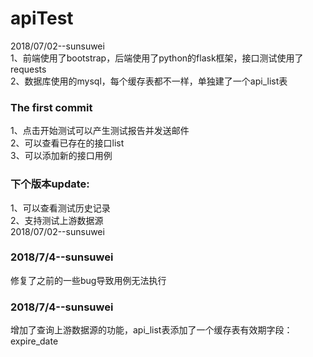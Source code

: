 # apiTest
2018/07/02--sunsuwei</br>
1、前端使用了bootstrap，后端使用了python的flask框架，接口测试使用了requests</br>
2、数据库使用的mysql，每个缓存表都不一样，单独建了一个api_list表

### The first commit
1、点击开始测试可以产生测试报告并发送邮件</br>
2、可以查看已存在的接口list</br>
3、可以添加新的接口用例</br>
### 下个版本update:</br>
1、可以查看测试历史记录</br>
2、支持测试上游数据源</br>
2018/07/02--sunsuwei
### 2018/7/4--sunsuwei
修复了之前的一些bug导致用例无法执行</br>
### 2018/7/4--sunsuwei
增加了查询上游数据源的功能，api_list表添加了一个缓存表有效期字段：expire_date
